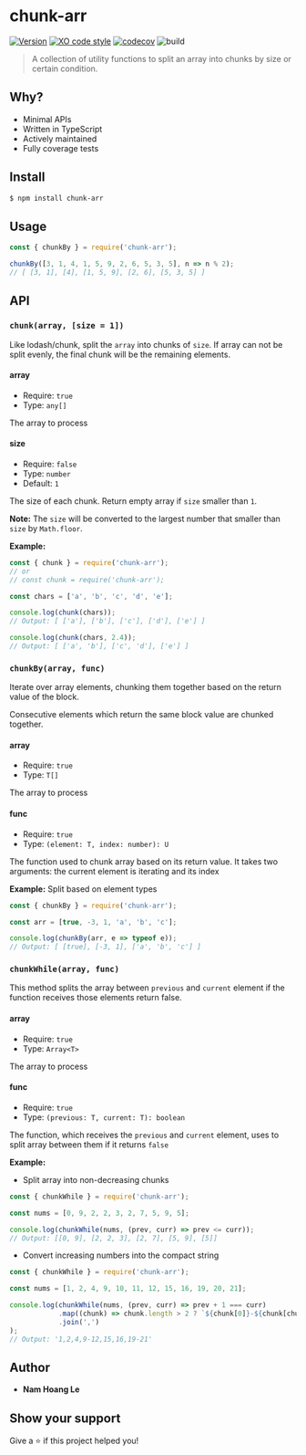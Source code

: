 # chunk-arr
[![Version](https://img.shields.io/npm/v/chunk-arr.svg)](https://www.npmjs.com/package/chunk-arr)
[![XO code style](https://img.shields.io/badge/code_style-XO-5ed9c7.svg)](https://github.com/xojs/xo)
[![codecov](https://codecov.io/gh/nam288/chunk-arr/branch/main/graph/badge.svg?token=fbqIQ8uk7t)](https://codecov.io/gh/nam288/chunk-arr)
![build](https://github.com/nam288/chunk-arr/actions/workflows/main.yml/badge.svg)
> A collection of utility functions to split an array into chunks by size or certain condition.

## Why?

* Minimal APIs
* Written in TypeScript
* Actively maintained
* Fully coverage tests

## Install

```sh
$ npm install chunk-arr
```

## Usage


```js
const { chunkBy } = require('chunk-arr');

chunkBy([3, 1, 4, 1, 5, 9, 2, 6, 5, 3, 5], n => n % 2);
// [ [3, 1], [4], [1, 5, 9], [2, 6], [5, 3, 5] ]

```

## API

### `chunk(array, [size = 1])`

Like lodash/chunk, split the `array` into chunks of `size`. If array can not be split evenly, the final chunk will be the remaining elements.

#### array

* Require: `true`
* Type: `any[]`

The array to process

#### size

* Require: `false`
* Type: `number`
* Default: `1`

The size of each chunk. Return empty array if `size` smaller than `1`.

**Note:** The `size` will be converted to the largest number that smaller than `size` by `Math.floor`.

**Example:**
```js
const { chunk } = require('chunk-arr');
// or
// const chunk = require('chunk-arr');

const chars = ['a', 'b', 'c', 'd', 'e'];

console.log(chunk(chars));
// Output: [ ['a'], ['b'], ['c'], ['d'], ['e'] ]

console.log(chunk(chars, 2.4));
// Output: [ ['a', 'b'], ['c', 'd'], ['e'] ]
```

### `chunkBy(array, func)`

Iterate over array elements, chunking them together based on the return value of the block.

Consecutive elements which return the same block value are chunked together.

#### array

* Require: `true`
* Type: `T[]`

The array to process

#### func

* Require: `true`
* Type: `(element: T, index: number): U`

The function used to chunk array based on its return value. It takes two arguments: the current element is iterating and its index

**Example:** Split based on element types

```js
const { chunkBy } = require('chunk-arr');

const arr = [true, -3, 1, 'a', 'b', 'c'];

console.log(chunkBy(arr, e => typeof e));
// Output: [ [true], [-3, 1], ['a', 'b', 'c'] ]
```

### `chunkWhile(array, func)`

This method splits the array between `previous` and `current` element if the function receives those elements return false.

#### array

* Require: `true`
* Type: `Array<T>`

The array to process

#### func

* Require: `true`
* Type: `(previous: T, current: T): boolean`

The function, which receives the `previous` and `current` element, uses to split array between them if it returns `false`

**Example:**

* Split array into non-decreasing chunks

```js
const { chunkWhile } = require('chunk-arr');

const nums = [0, 9, 2, 2, 3, 2, 7, 5, 9, 5];

console.log(chunkWhile(nums, (prev, curr) => prev <= curr));
// Output: [[0, 9], [2, 2, 3], [2, 7], [5, 9], [5]]
```

* Convert increasing numbers into the compact string

```js
const { chunkWhile } = require('chunk-arr');

const nums = [1, 2, 4, 9, 10, 11, 12, 15, 16, 19, 20, 21];

console.log(chunkWhile(nums, (prev, curr) => prev + 1 === curr)
		    .map((chunk) => chunk.length > 2 ? `${chunk[0]}-${chunk[chunk.length - 1]}` : chunk)
		    .join(',')
);
// Output: '1,2,4,9-12,15,16,19-21'
```

## Author

* **Nam Hoang Le**

## Show your support

Give a ⭐️ if this project helped you!
